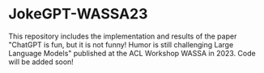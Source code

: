 # JokeGPT-WASSA23
This repository includes the implementation and results of the paper "ChatGPT is fun, but it is not funny! Humor is still challenging Large Language Models" published at the ACL Workshop WASSA in 2023.  Code will be added soon!
